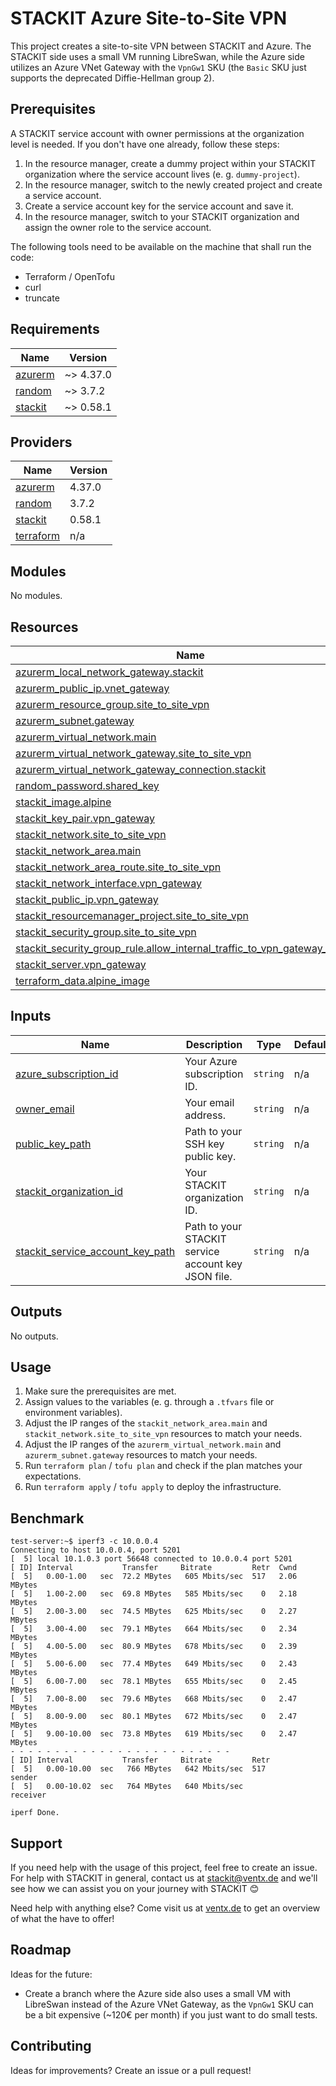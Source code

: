 # STACKIT Azure Site-to-Site VPN

This project creates a site-to-site VPN between STACKIT and Azure. The STACKIT side uses a small VM running LibreSwan, while the Azure side utilizes an Azure VNet Gateway with the `VpnGw1` SKU (the `Basic` SKU just supports the deprecated Diffie-Hellman group 2).

## Prerequisites

A STACKIT service account with owner permissions at the organization level is needed. If you don't have one already, follow these steps:

1. In the resource manager, create a dummy project within your STACKIT organization where the service account lives (e. g. `dummy-project`).
2. In the resource manager, switch to the newly created project and create a service account.
3. Create a service account key for the service account and save it.
4. In the resource manager, switch to your STACKIT organization and assign the owner role to the service account.

The following tools need to be available on the machine that shall run the code:

* Terraform / OpenTofu
* curl
* truncate

<!-- BEGIN_TF_DOCS -->
## Requirements

| Name | Version |
|------|---------|
| <a name="requirement_azurerm"></a> [azurerm](#requirement\_azurerm) | ~> 4.37.0 |
| <a name="requirement_random"></a> [random](#requirement\_random) | ~> 3.7.2 |
| <a name="requirement_stackit"></a> [stackit](#requirement\_stackit) | ~> 0.58.1 |

## Providers

| Name | Version |
|------|---------|
| <a name="provider_azurerm"></a> [azurerm](#provider\_azurerm) | 4.37.0 |
| <a name="provider_random"></a> [random](#provider\_random) | 3.7.2 |
| <a name="provider_stackit"></a> [stackit](#provider\_stackit) | 0.58.1 |
| <a name="provider_terraform"></a> [terraform](#provider\_terraform) | n/a |

## Modules

No modules.

## Resources

| Name | Type |
|------|------|
| [azurerm_local_network_gateway.stackit](https://registry.terraform.io/providers/hashicorp/azurerm/latest/docs/resources/local_network_gateway) | resource |
| [azurerm_public_ip.vnet_gateway](https://registry.terraform.io/providers/hashicorp/azurerm/latest/docs/resources/public_ip) | resource |
| [azurerm_resource_group.site_to_site_vpn](https://registry.terraform.io/providers/hashicorp/azurerm/latest/docs/resources/resource_group) | resource |
| [azurerm_subnet.gateway](https://registry.terraform.io/providers/hashicorp/azurerm/latest/docs/resources/subnet) | resource |
| [azurerm_virtual_network.main](https://registry.terraform.io/providers/hashicorp/azurerm/latest/docs/resources/virtual_network) | resource |
| [azurerm_virtual_network_gateway.site_to_site_vpn](https://registry.terraform.io/providers/hashicorp/azurerm/latest/docs/resources/virtual_network_gateway) | resource |
| [azurerm_virtual_network_gateway_connection.stackit](https://registry.terraform.io/providers/hashicorp/azurerm/latest/docs/resources/virtual_network_gateway_connection) | resource |
| [random_password.shared_key](https://registry.terraform.io/providers/hashicorp/random/latest/docs/resources/password) | resource |
| [stackit_image.alpine](https://registry.terraform.io/providers/stackitcloud/stackit/latest/docs/resources/image) | resource |
| [stackit_key_pair.vpn_gateway](https://registry.terraform.io/providers/stackitcloud/stackit/latest/docs/resources/key_pair) | resource |
| [stackit_network.site_to_site_vpn](https://registry.terraform.io/providers/stackitcloud/stackit/latest/docs/resources/network) | resource |
| [stackit_network_area.main](https://registry.terraform.io/providers/stackitcloud/stackit/latest/docs/resources/network_area) | resource |
| [stackit_network_area_route.site_to_site_vpn](https://registry.terraform.io/providers/stackitcloud/stackit/latest/docs/resources/network_area_route) | resource |
| [stackit_network_interface.vpn_gateway](https://registry.terraform.io/providers/stackitcloud/stackit/latest/docs/resources/network_interface) | resource |
| [stackit_public_ip.vpn_gateway](https://registry.terraform.io/providers/stackitcloud/stackit/latest/docs/resources/public_ip) | resource |
| [stackit_resourcemanager_project.site_to_site_vpn](https://registry.terraform.io/providers/stackitcloud/stackit/latest/docs/resources/resourcemanager_project) | resource |
| [stackit_security_group.site_to_site_vpn](https://registry.terraform.io/providers/stackitcloud/stackit/latest/docs/resources/security_group) | resource |
| [stackit_security_group_rule.allow_internal_traffic_to_vpn_gateway_network](https://registry.terraform.io/providers/stackitcloud/stackit/latest/docs/resources/security_group_rule) | resource |
| [stackit_server.vpn_gateway](https://registry.terraform.io/providers/stackitcloud/stackit/latest/docs/resources/server) | resource |
| [terraform_data.alpine_image](https://registry.terraform.io/providers/hashicorp/terraform/latest/docs/resources/data) | resource |

## Inputs

| Name | Description | Type | Default | Required |
|------|-------------|------|---------|:--------:|
| <a name="input_azure_subscription_id"></a> [azure\_subscription\_id](#input\_azure\_subscription\_id) | Your Azure subscription ID. | `string` | n/a | yes |
| <a name="input_owner_email"></a> [owner\_email](#input\_owner\_email) | Your email address. | `string` | n/a | yes |
| <a name="input_public_key_path"></a> [public\_key\_path](#input\_public\_key\_path) | Path to your SSH key public key. | `string` | n/a | yes |
| <a name="input_stackit_organization_id"></a> [stackit\_organization\_id](#input\_stackit\_organization\_id) | Your STACKIT organization ID. | `string` | n/a | yes |
| <a name="input_stackit_service_account_key_path"></a> [stackit\_service\_account\_key\_path](#input\_stackit\_service\_account\_key\_path) | Path to your STACKIT service account key JSON file. | `string` | n/a | yes |

## Outputs

No outputs.
<!-- END_TF_DOCS -->

## Usage

1. Make sure the prerequisites are met.
2. Assign values to the variables (e. g. through a `.tfvars` file or environment variables).
3. Adjust the IP ranges of the `stackit_network_area.main` and `stackit_network.site_to_site_vpn` resources to match your needs.
4. Adjust the IP ranges of the `azurerm_virtual_network.main` and `azurerm_subnet.gateway` resources to match your needs.
5. Run `terraform plan` / `tofu plan` and check if the plan matches your expectations.
6. Run `terraform apply` / `tofu apply` to deploy the infrastructure.


## Benchmark

    test-server:~$ iperf3 -c 10.0.0.4
    Connecting to host 10.0.0.4, port 5201
    [  5] local 10.1.0.3 port 56648 connected to 10.0.0.4 port 5201
    [ ID] Interval           Transfer     Bitrate         Retr  Cwnd
    [  5]   0.00-1.00   sec  72.2 MBytes   605 Mbits/sec  517   2.06 MBytes
    [  5]   1.00-2.00   sec  69.8 MBytes   585 Mbits/sec    0   2.18 MBytes
    [  5]   2.00-3.00   sec  74.5 MBytes   625 Mbits/sec    0   2.27 MBytes
    [  5]   3.00-4.00   sec  79.1 MBytes   664 Mbits/sec    0   2.34 MBytes
    [  5]   4.00-5.00   sec  80.9 MBytes   678 Mbits/sec    0   2.39 MBytes
    [  5]   5.00-6.00   sec  77.4 MBytes   649 Mbits/sec    0   2.43 MBytes
    [  5]   6.00-7.00   sec  78.1 MBytes   655 Mbits/sec    0   2.45 MBytes
    [  5]   7.00-8.00   sec  79.6 MBytes   668 Mbits/sec    0   2.47 MBytes
    [  5]   8.00-9.00   sec  80.1 MBytes   672 Mbits/sec    0   2.47 MBytes
    [  5]   9.00-10.00  sec  73.8 MBytes   619 Mbits/sec    0   2.47 MBytes
    - - - - - - - - - - - - - - - - - - - - - - - - -
    [ ID] Interval           Transfer     Bitrate         Retr
    [  5]   0.00-10.00  sec   766 MBytes   642 Mbits/sec  517            sender
    [  5]   0.00-10.02  sec   764 MBytes   640 Mbits/sec                  receiver

    iperf Done.

## Support

If you need help with the usage of this project, feel free to create an issue. For help with STACKIT in general, contact us at stackit@ventx.de and we'll see how we can assist you on your journey with STACKIT 😊

Need help with anything else? Come visit us at [ventx.de](https://ventx.de) to get an overview of what the have to offer!

## Roadmap

Ideas for the future:

* Create a branch where the Azure side also uses a small VM with LibreSwan instead of the Azure VNet Gateway, as the `VpnGw1` SKU can be a bit expensive (~120€ per month) if you just want to do small tests.

## Contributing

Ideas for improvements? Create an issue or a pull request!
